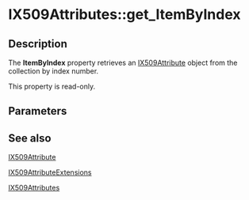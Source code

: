 # IX509Attributes::get_ItemByIndex

## Description

The **ItemByIndex** property retrieves an [IX509Attribute](https://learn.microsoft.com/windows/desktop/api/certenroll/nn-certenroll-ix509attribute) object from the collection by index number.

This property is read-only.

## Parameters

## See also

[IX509Attribute](https://learn.microsoft.com/windows/desktop/api/certenroll/nn-certenroll-ix509attribute)

[IX509AttributeExtensions](https://learn.microsoft.com/windows/desktop/api/certenroll/nn-certenroll-ix509attributeextensions)

[IX509Attributes](https://learn.microsoft.com/windows/desktop/api/certenroll/nn-certenroll-ix509attributes)